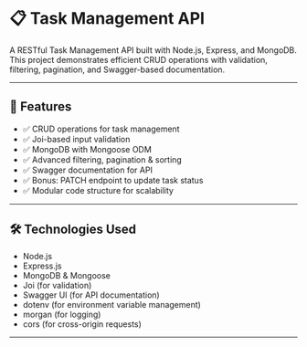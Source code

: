 # 📋 Task Management API

A RESTful Task Management API built with Node.js, Express, and MongoDB. This project demonstrates efficient CRUD operations with validation, filtering, pagination, and Swagger-based documentation.

---

## 🚀 Features

- ✅ CRUD operations for task management
- ✅ Joi-based input validation
- ✅ MongoDB with Mongoose ODM
- ✅ Advanced filtering, pagination & sorting
- ✅ Swagger documentation for API
- ✅ Bonus: PATCH endpoint to update task status
- ✅ Modular code structure for scalability

---

## 🛠️ Technologies Used

- Node.js
- Express.js
- MongoDB & Mongoose
- Joi (for validation)
- Swagger UI (for API documentation)
- dotenv (for environment variable management)
- morgan (for logging)
- cors (for cross-origin requests)

---
